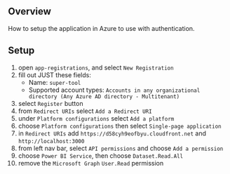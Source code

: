 ## Overview

How to setup the application in Azure to use with authentication.

## Setup

1. open `app-registrations`, and select `New Registration`
2. fill out JUST these fields:
   * Name: `super-tool`
   * Supported account types: `Accounts in any organizational directory (Any Azure AD directory - Multitenant)`
3. select `Register` button
4. from `Redirect URIs` select `Add a Redirect URI`
5. under `Platform configurations` select `Add a platform`
6. choose `Platform configurations` then select `Single-page application`
7. in `Redirect URIs` add `https://d58cyh9eofbyu.cloudfront.net` and `http://localhost:3000`
8. from left nav bar, select `API permissions` and choose `Add a permission`
9. choose `Power BI Service`, then choose `Dataset.Read.All`
10. remove the `Microsoft Graph` `User.Read` permission